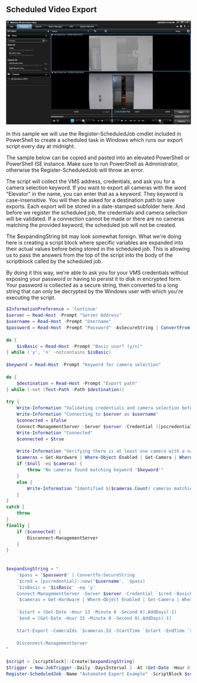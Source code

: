 ## Scheduled Video Export

<a href="https://youtu.be/qGCep6XjXmc">
    <img src="ScheduledVideoExport.png" alt="Logo" width="800">
</a>

In this sample we will use the Register-ScheduledJob cmdlet included in PowerShell to create a
scheduled task in Windows which runs our export script every day at midnight.

The sample below can be copied and pasted into an elevated PowerShell or PowerShell ISE instance.
Make sure to run PowerShell as Administrator, otherwise the Register-ScheduledJob will throw an
error.

The script will collect the VMS address, credentials, and ask you for a camera selection keyword.
If you want to export all cameras with the word "Elevator" in the name, you can enter that as a
keyword. They keyword is case-insensitive. You will then be asked for a destination path to save
exports. Each export will be stored in a date-stamped subfolder here. And before we register the
scheduled job, the credentials and camera selection will be validated. If a connection cannot be
made or there are no cameras matching the provided keyword, the scheduled job will not be created.

The $expandingString bit may look somewhat foreign. What we're doing here is creating a script
block where specific variables are expanded into their actual values before being stored in the
scheduled job. This is allowing us to pass the answers from the top of the script into the body
of the scriptblock called by the scheduled job.

By doing it this way, we're able to ask you for your VMS credentials without exposing your password
or having to persist it to disk in encrypted form. Your password is collected as a secure string,
then converted to a long string that can only be decrypted by the Windows user with which you're
executing the script.

```powershell
$InformationPreference = 'Continue'
$server = Read-Host -Prompt "Server Address"
$username = Read-Host -Prompt "Username"
$password = Read-Host -Prompt "Password" -AsSecureString | ConvertFrom-SecureString

do {
    $isBasic = Read-Host -Prompt "Basic user? (y/n)"
} while ('y', 'n' -notcontains $isBasic)

$keyword = Read-Host -Prompt "Keyword for camera selection"

do {
    $destination = Read-Host -Prompt "Export path"
} while (-not (Test-Path -Path $destination))

try {
    Write-Information "Validating credentials and camera selection before we register the scheduled job"
    Write-Information "Connecting to $server as $username"
    $connected = $false
    Connect-ManagementServer -Server $server -Credential ([pscredential]::new($username, ($password | ConvertTo-SecureString))) -BasicUser:($isBasic -eq 'y')
    Write-Information "Connected"
    $connected = $true

    Write-Information "Verifying there is at least one camera with a name matching keyword '$keyword'"
    $cameras = Get-Hardware | Where-Object Enabled | Get-Camera | Where-Object { $_.Enabled -and $_.Name -like "*$keyword*" }
    if ($null -eq $cameras) {
        throw "No cameras found matching keyword '$keyword'"
    }
    else {
        Write-Information "Identified $($cameras.Count) cameras matching keyword '$keyword'"
    }
}
catch {
    throw
}
finally {
    if ($connected) {
        Disconnect-ManagementServer
    }
}


$expandingString = "
    `$pass = '$password' | ConvertTo-SecureString
    `$cred = [pscredential]::new('$username', `$pass)
    `$isBasic = '$isBasic' -eq 'y'
    Connect-ManagementServer -Server $server -Credential `$cred -BasicUser:`$isBasic
    `$cameras = Get-Hardware | Where-Object Enabled | Get-Camera | Where-Object { `$_.Enabled -and `$_.Name -like '*$keyword*' }

    `$start = (Get-Date -Hour 13 -Minute 0 -Second 0).AddDays(-1)
    `$end = (Get-Date -Hour 15 -Minute 0 -Second 0).AddDays(-1)

    Start-Export -CameraIds `$cameras.Id -StartTime `$start -EndTime `$end -Format DB -Path ""$destination\`$(`$start.ToString('yyyy-MM-dd'))""

    Disconnect-ManagementServer
"

$script = [scriptblock]::Create($expandingString)
$trigger = New-JobTrigger -Daily -DaysInterval 1 -At (Get-Date -Hour 0 -Minute 0)
Register-ScheduledJob -Name "Automated Export Example" -ScriptBlock $script -Trigger $trigger
```
